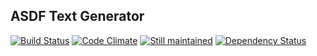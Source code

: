 ## ASDF Text Generator

[![Build
Status](https://secure.travis-ci.org/doolin/asdftextgenerator.png)](http://travis-ci.org/doolin/asdftextgenerator)
[![Code
Climate](https://codeclimate.com/badge.png)](https://codeclimate.com/github/doolin/asdftextgenerator)
[![Still maintained](http://stillmaintained.com/stillmaintained/stillmaintained.png)](http://stillmaintained.com/doolin/asdftextgenerator)
[![Dependency Status](https://gemnasium.com/doolin/asdftextgenerator.png)](https://gemnasium.com/doolin/asdftextgenerator)
